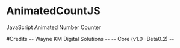 # AnimatedCountJS
JavaScript Animated Number Counter


#Credits
-- Wayne KM Digital Solutions -- 
   -- Core (v1.0 -Beta0.2) --
